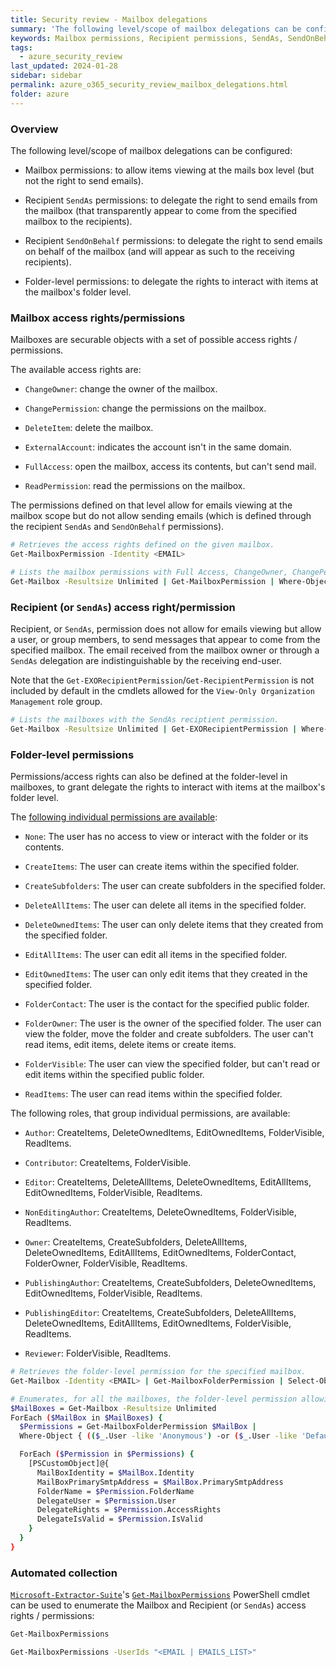 ```yaml
---
title: Security review - Mailbox delegations
summary: 'The following level/scope of mailbox delegations can be configured:\n\n - Mailbox permissions: to allow items viewing at the mails box level (but not the right to send emails).\n\n - Recipient SendAs permissions: to delegate the right to send emails from the mailbox (that transparently appear to come from the specified mailbox to the recipients).\n\n - Recipient SendOnBehalf permissions: to delegate the right to send emails on behalf of the mailbox (and will appear as such to the receiving recipients).\n\n - Folder-level permissions: to delegate the rights to interact with items at the mailboxes folder level.'
keywords: Mailbox permissions, Recipient permissions, SendAs, SendOnBehalf, Folder-level permissions, ChangeOwner, ChangePermission, DeleteItem, ExternalAccount, FullAccess, ReadPermission
tags:
  - azure_security_review
last_updated: 2024-01-28
sidebar: sidebar
permalink: azure_o365_security_review_mailbox_delegations.html
folder: azure
---
```


### Overview

The following level/scope of mailbox delegations can be configured:

  - Mailbox permissions: to allow items viewing at the mails
    box level (but not the right to send emails).

  - Recipient `SendAs` permissions: to delegate the right to send emails from
    the mailbox (that transparently appear to come from the specified mailbox
    to the recipients).

  - Recipient `SendOnBehalf` permissions: to delegate the right to send emails
    on behalf of the mailbox (and will appear as such to the receiving
    recipients).

  - Folder-level permissions: to delegate the rights to interact with items at
    the mailbox's folder level.

### Mailbox access rights/permissions

Mailboxes are securable objects with a set of possible access rights /
permissions.

The available access rights are:

  - `ChangeOwner`: change the owner of the mailbox.

  - `ChangePermission`: change the permissions on the mailbox.

  - `DeleteItem`: delete the mailbox.

  - `ExternalAccount`: indicates the account isn't in the same domain.

  - `FullAccess`: open the mailbox, access its contents, but can't send mail.

  - `ReadPermission`: read the permissions on the mailbox.

The permissions defined on that level allow for emails viewing at the mailbox
scope but do not allow sending emails (which is defined through the recipient
`SendAs` and `SendOnBehalf` permissions).

```bash
# Retrieves the access rights defined on the given mailbox.
Get-MailboxPermission -Identity <EMAIL>

# Lists the mailbox permissions with Full Access, ChangeOwner, ChangePermission, or ExternalAccount access rights.
Get-Mailbox -Resultsize Unlimited | Get-MailboxPermission | Where-Object { ($_.Accessrights -like "FullAccess" -or $_.Accessrights -like "ChangeOwner" -or $_.Accessrights -like "ChangePermission" -or $_.Accessrights -like "ExternalAccount") } | Format-List
```

### Recipient (or `SendAs`) access right/permission

Recipient, or `SendAs`, permission does not allow for emails viewing but
allow a user, or group members, to send messages that appear to come from the
specified mailbox. The email received from the mailbox owner or through a
`SendAs` delegation are indistinguishable by the receiving end-user.

Note that the `Get-EXORecipientPermission`/`Get-RecipientPermission` is not
included by default in the cmdlets allowed for the
`View-Only Organization Management` role group.

```bash
# Lists the mailboxes with the SendAs reciptient permission.
Get-Mailbox -Resultsize Unlimited | Get-EXORecipientPermission | Where-Object { ($_.Accessrights -like "SendAs") }
```

### Folder-level permissions

Permissions/access rights can also be defined at the folder-level in
mailboxes, to grant delegate the rights to interact with items at the
mailbox's folder level.

The [following individual permissions are available](https://learn.microsoft.com/en-us/powershell/module/exchange/add-mailboxfolderpermission):

  - `None`: The user has no access to view or interact with the folder or its
    contents.

  - `CreateItems`: The user can create items within the specified folder.

  - `CreateSubfolders`: The user can create subfolders in the specified folder.

  - `DeleteAllItems`: The user can delete all items in the specified folder.

  - `DeleteOwnedItems`: The user can only delete items that they created from
    the specified folder.

  - `EditAllItems`: The user can edit all items in the specified folder.

  - `EditOwnedItems`: The user can only edit items that they created in the
    specified folder.

  - `FolderContact`: The user is the contact for the specified public folder.

  - `FolderOwner`: The user is the owner of the specified folder. The user can
    view the folder, move the folder and create subfolders. The user can't read
    items, edit items, delete items or create items.

  - `FolderVisible`: The user can view the specified folder, but can't read or
    edit items within the specified public folder.

  - `ReadItems`: The user can read items within the specified folder.

The following roles, that group individual permissions, are available:

  - `Author`: CreateItems, DeleteOwnedItems, EditOwnedItems, FolderVisible,
    ReadItems.

  - `Contributor`: CreateItems, FolderVisible.

  - `Editor`: CreateItems, DeleteAllItems, DeleteOwnedItems, EditAllItems,
    EditOwnedItems, FolderVisible, ReadItems.

  - `NonEditingAuthor`: CreateItems, DeleteOwnedItems, FolderVisible,
    ReadItems.

  - `Owner`: CreateItems, CreateSubfolders, DeleteAllItems, DeleteOwnedItems,
    EditAllItems, EditOwnedItems, FolderContact, FolderOwner, FolderVisible,
    ReadItems.

  - `PublishingAuthor`: CreateItems, CreateSubfolders, DeleteOwnedItems,
    EditOwnedItems, FolderVisible, ReadItems.

  - `PublishingEditor`: CreateItems, CreateSubfolders, DeleteAllItems,
    DeleteOwnedItems, EditAllItems, EditOwnedItems, FolderVisible, ReadItems.

  - `Reviewer`: FolderVisible, ReadItems.

```bash
# Retrieves the folder-level permission for the specified mailbox.
Get-Mailbox -Identity <EMAIL> | Get-MailboxFolderPermission | Select-Object *

# Enumerates, for all the mailboxes, the folder-level permission allowing access to Anonymous or Default.
$MailBoxes = Get-Mailbox -Resultsize Unlimited
ForEach ($MailBox in $MailBoxes) {
  $Permissions = Get-MailboxFolderPermission $MailBox |
  Where-Object { (($_.User -like 'Anonymous') -or ($_.User -like 'Default')) -and $_.AccessRights -ne 'None' }

  ForEach ($Permission in $Permissions) {
    [PSCustomObject]@{
      MailBoxIdentity = $MailBox.Identity
      MailBoxPrimarySmtpAddress = $MailBox.PrimarySmtpAddress
      FolderName = $Permission.FolderName
      DelegateUser = $Permission.User
      DelegateRights = $Permission.AccessRights
      DelegateIsValid = $Permission.IsValid
    }
  }
}
```

### Automated collection

[`Microsoft-Extractor-Suite`](./logs_collection_tools.md#azure-ad-office365--azure-microsoft-extractor-suite)'s
[`Get-MailboxPermissions`](https://microsoft-365-extractor-suite.readthedocs.io/en/latest/functionality/M365/MailboxDelegatedPermissions.html)
PowerShell cmdlet can be used to enumerate the Mailbox and Recipient (or
`SendAs`) access rights / permissions:

```bash
Get-MailboxPermissions

Get-MailboxPermissions -UserIds "<EMAIL | EMAILS_LIST>"
```
